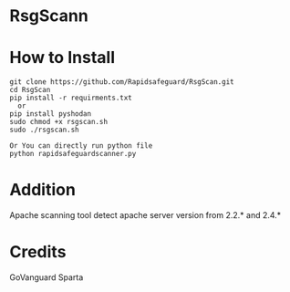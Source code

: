 # RsgScann

# How to Install

```
git clone https://github.com/Rapidsafeguard/RsgScan.git
cd RsgScan
pip install -r requirments.txt
  or
pip install pyshodan
sudo chmod +x rsgscan.sh
sudo ./rsgscan.sh

Or You can directly run python file
python rapidsafeguardscanner.py
```

# Addition

Apache scanning tool detect apache server version from 2.2.* and 2.4.*

# Credits
GoVanguard
Sparta
